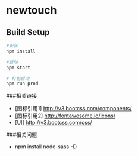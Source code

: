 # newtouch

## Build Setup

``` bash
#安装
npm install

#启动
npm start

# 打包启动
npm run prod
```
###相关链接
* [图标引用1]   <http://v3.bootcss.com/components/>
* [图标引用2]   <http://fontawesome.io/icons/>
* [UI] <http://v3.bootcss.com/css/>

###相关问题
* npm install node-sass -D

